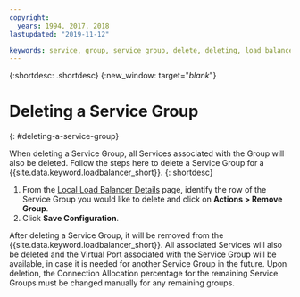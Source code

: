 ```yaml
---
copyright:
  years: 1994, 2017, 2018
lastupdated: "2019-11-12"

keywords: service, group, service group, delete, deleting, load balancer
---
```


{:shortdesc: .shortdesc}
{:new_window: target="_blank_"}

# Deleting a Service Group
{: #deleting-a-service-group}

When deleting a Service Group, all Services associated with the Group will also be deleted. Follow the steps here to delete a Service Group for a {{site.data.keyword.loadbalancer_short}}.
{: shortdesc}

1. From the [Local Load Balancer Details](/docs/local-load-balancer?topic=local-load-balancer-viewing-local-load-balancer-details) page, identify the row of the Service Group you would like to delete and click on **Actions > Remove Group**.
2. Click **Save Configuration**.

After deleting a Service Group, it will be removed from the {{site.data.keyword.loadbalancer_short}}. All associated Services will also be deleted and the Virtual Port associated with the Service Group will be available, in case it is needed for another Service Group in the future. Upon deletion, the Connection Allocation percentage for the remaining Service Groups must be changed manually for any remaining groups.
